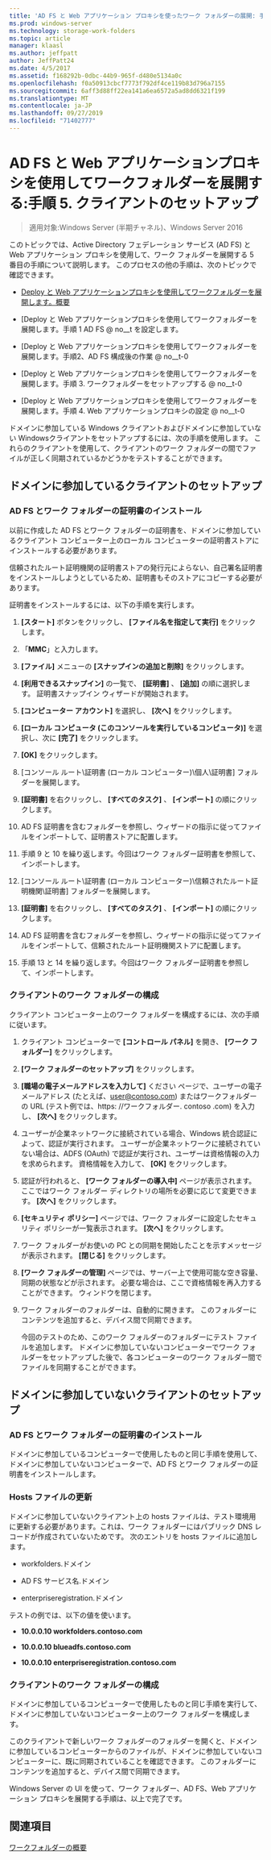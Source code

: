```yaml
---
title: 'AD FS と Web アプリケーション プロキシを使ったワーク フォルダーの展開: 手順 5: クライアントのセットアップ'
ms.prod: windows-server
ms.technology: storage-work-folders
ms.topic: article
manager: klaasl
ms.author: jeffpatt
author: JeffPatt24
ms.date: 4/5/2017
ms.assetid: f168292b-0dbc-44b9-965f-d480e5134a0c
ms.openlocfilehash: f0a50913cbcf7773f792df4ce119b83d796a7155
ms.sourcegitcommit: 6aff3d88ff22ea141a6ea6572a5ad8dd6321f199
ms.translationtype: MT
ms.contentlocale: ja-JP
ms.lasthandoff: 09/27/2019
ms.locfileid: "71402777"
---
```

# <a name="deploy-work-folders-with-ad-fs-and-web-application-proxy-step-5-set-up-clients"></a>AD FS と Web アプリケーションプロキシを使用してワークフォルダーを展開する:手順 5. クライアントのセットアップ

>適用対象:Windows Server (半期チャネル)、Windows Server 2016

このトピックでは、Active Directory フェデレーション サービス (AD FS) と Web アプリケーション プロキシを使用して、ワーク フォルダーを展開する 5 番目の手順について説明します。 このプロセスの他の手順は、次のトピックで確認できます。  
  
-   [Deploy と Web アプリケーションプロキシを使用してワークフォルダーを展開します。概要](deploy-work-folders-adfs-overview.md)  
  
-   [Deploy と Web アプリケーションプロキシを使用してワークフォルダーを展開します。手順 1 AD FS @ no__t を設定します。  
  
-   [Deploy と Web アプリケーションプロキシを使用してワークフォルダーを展開します。手順2、AD FS 構成後の作業 @ no__t-0  
  
-   [Deploy と Web アプリケーションプロキシを使用してワークフォルダーを展開します。手順 3. ワークフォルダーをセットアップする @ no__t-0  
  
-   [Deploy と Web アプリケーションプロキシを使用してワークフォルダーを展開します。手順 4. Web アプリケーションプロキシの設定 @ no__t-0  
  
ドメインに参加している Windows クライアントおよびドメインに参加していない Windowsクライアントをセットアップするには、次の手順を使用します。 これらのクライアントを使用して、クライアントのワーク フォルダーの間でファイルが正しく同期されているかどうかをテストすることができます。  
  
## <a name="set-up-a-domain-joined-client"></a>ドメインに参加しているクライアントのセットアップ  
  
### <a name="install-the-ad-fs-and-work-folder-certificates"></a>AD FS とワーク フォルダーの証明書のインストール  
以前に作成した AD FS とワーク フォルダーの証明書を、ドメインに参加しているクライアント コンピューター上のローカル コンピューターの証明書ストアにインストールする必要があります。  
  
信頼されたルート証明機関の証明書ストアの発行元によらない、自己署名証明書をインストールしようとしているため、証明書もそのストアにコピーする必要があります。  
  
証明書をインストールするには、以下の手順を実行します。  
  
1.  **[スタート]** ボタンをクリックし、 **[ファイル名を指定して実行]** をクリックします。  
  
2.  「**MMC**」と入力します。  
  
3.  **[ファイル]** メニューの **[スナップインの追加と削除]** をクリックします。  
  
4.  **[利用できるスナップイン]** の一覧で、 **[証明書]** 、 **[追加]** の順に選択します。 証明書スナップイン ウィザードが開始されます。  
  
5.  **[コンピューター アカウント]** を選択し、 **[次へ]** をクリックします。  
  
6.  **[ローカル コンピュータ (このコンソールを実行しているコンピュータ)]** を選択し、次に **[完了]** をクリックします。  
  
7.  **[OK]** をクリックします。  
  
8.  [コンソール ルート\証明書 \(ローカル コンピューター)\個人\証明書] フォルダーを展開します。  
  
9. **[証明書]** を右クリックし、 **[すべてのタスク]** 、 **[インポート]** の順にクリックします。  
  
10. AD FS 証明書を含むフォルダーを参照し、ウィザードの指示に従ってファイルをインポートして、証明書ストアに配置します。  
  
11. 手順 9 と 10 を繰り返します。今回はワーク フォルダー証明書を参照して、インポートします。  
  
12. [コンソール ルート\証明書 \(ローカル コンピューター)\信頼されたルート証明機関\証明書] フォルダーを展開します。  
  
13. **[証明書]** を右クリックし、 **[すべてのタスク]** 、 **[インポート]** の順にクリックします。  
  
14. AD FS 証明書を含むフォルダーを参照し、ウィザードの指示に従ってファイルをインポートして、信頼されたルート証明機関ストアに配置します。  
  
15. 手順 13 と 14 を繰り返します。今回はワーク フォルダー証明書を参照して、インポートします。  
  
### <a name="configure-work-folders-on-the-client"></a>クライアントのワーク フォルダーの構成  
クライアント コンピューター上のワーク フォルダーを構成するには、次の手順に従います。  
  
1. クライアント コンピューターで **[コントロール パネル]** を開き、 **[ワーク フォルダー]** をクリックします。  
  
2. **[ワーク フォルダーのセットアップ]** をクリックします。  
  
3. **[職場の電子メールアドレスを入力して]** ください ページで、ユーザーの電子メールアドレス (たとえば、user@contoso.com) またはワークフォルダーの URL (テスト例では、https: \//ワークフォルダー. contoso .com) を入力し、 **[次へ]** をクリックします。  
  
4. ユーザーが企業ネットワークに接続されている場合、Windows 統合認証によって、認証が実行されます。 ユーザーが企業ネットワークに接続されていない場合は、ADFS (OAuth) で認証が実行され、ユーザーは資格情報の入力を求められます。 資格情報を入力して、 **[OK]** をクリックします。  
  
5. 認証が行われると、 **[ワーク フォルダーの導入中]** ページが表示されます。ここではワーク フォルダー ディレクトリの場所を必要に応じて変更できます。 **[次へ]** をクリックします。  
  
6. **[セキュリティ ポリシー]** ページでは、ワーク フォルダーに設定したセキュリティ ポリシーが一覧表示されます。 **[次へ]** をクリックします。  
  
7. ワーク フォルダーがお使いの PC との同期を開始したことを示すメッセージが表示されます。 **[閉じる]** をクリックします。  
  
8. **[ワーク フォルダーの管理]** ページでは、サーバー上で使用可能な空き容量、同期の状態などが示されます。 必要な場合は、ここで資格情報を再入力することができます。 ウィンドウを閉じます。  
  
9. ワーク フォルダーのフォルダーは、自動的に開きます。 このフォルダーにコンテンツを追加すると、デバイス間で同期できます。  
  
    今回のテストのため、このワーク フォルダーのフォルダーにテスト ファイルを追加します。 ドメインに参加していないコンピューターでワーク フォルダーをセットアップした後で、各コンピューターのワーク フォルダー間でファイルを同期することができます。  
  
## <a name="set-up-a-non-domain-joined-client"></a>ドメインに参加していないクライアントのセットアップ  
  
### <a name="install-the-ad-fs-and-work-folder-certificates"></a>AD FS とワーク フォルダーの証明書のインストール  
ドメインに参加しているコンピューターで使用したものと同じ手順を使用して、ドメインに参加していないコンピューターで、AD FS とワーク フォルダーの証明書をインストールします。  
  
### <a name="update-the-hosts-file"></a>Hosts ファイルの更新  
ドメインに参加していないクライアント上の hosts ファイルは、テスト環境用に更新する必要があります。これは、ワーク フォルダーにはパブリック DNS レコードが作成されていないためです。 次のエントリを hosts ファイルに追加します。  
  
-  workfolders.ドメイン  
  
-  AD FS サービス名.ドメイン  
  
-  enterpriseregistration.ドメイン  
  
テストの例では、以下の値を使います。  
  
-  **10.0.0.10 workfolders.contoso.com**  
  
-  **10.0.0.10 blueadfs.contoso.com**  
  
-  **10.0.0.10 enterpriseregistration.contoso.com**  
  
### <a name="configure-work-folders-on-the-client"></a>クライアントのワーク フォルダーの構成  
ドメインに参加しているコンピューターで使用したものと同じ手順を実行して、ドメインに参加していないコンピューター上のワーク フォルダーを構成します。  
  
このクライアントで新しいワーク フォルダーのフォルダーを開くと、ドメインに参加しているコンピューターからのファイルが、ドメインに参加していないコンピューターに、既に同期されていることを確認できます。 このフォルダーにコンテンツを追加すると、デバイス間で同期できます。  
  
Windows Server の UI を使って、ワーク フォルダー、AD FS、Web アプリケーション プロキシを展開する手順は、以上で完了です。  
  
## <a name="see-also"></a>関連項目  
[ワークフォルダーの概要](Work-Folders-Overview.md)  
  

